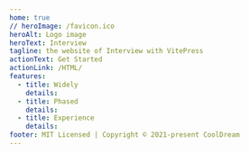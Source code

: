 ```yaml
---
home: true
// heroImage: /favicon.ico
heroAlt: Logo image
heroText: Interview
tagline: the website of Interview with VitePress
actionText: Get Started
actionLink: /HTML/
features:
  - title: Widely
    details: 
  - title: Phased
    details: 
  - title: Experience
    details: 
footer: MIT Licensed | Copyright © 2021-present CoolDream
---
```

